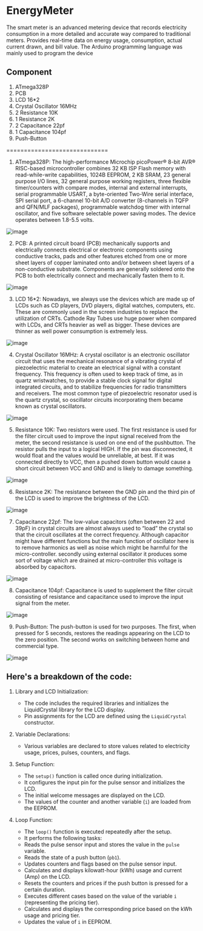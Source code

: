 # EnergyMeter
The smart meter is an advanced metering device that records electricity consumption in a more detailed and accurate way compared to traditional meters. Provides real-time data on energy usage, consumption, actual current drawn, and bill value. The Arduino programming language was mainly used to program the device

## Component
1.	ATmega328P
2.	PCB
3.	LCD 16*2
4.	Crystal Oscillator 16MHz
5.	2 Resistance 10K
6.	1 Resistance 2K
7.	2 Capacitance 22pf
8.	1 Capacitance 104pf
9.	Push-Button

=============================
 1.	ATmega328P:
The high-performance Microchip picoPower® 8-bit AVR® RISC-based microcontroller combines 32 KB ISP Flash memory with read-while-write capabilities, 1024B EEPROM, 2 KB SRAM, 23 general purpose I/O lines, 32 general purpose working registers, three flexible timer/counters with compare modes, internal and external interrupts, serial programmable USART, a byte-oriented Two-Wire serial interface, SPI serial port, a 6-channel 10-bit A/D converter (8-channels in TQFP and QFN/MLF packages), programmable watchdog timer with internal oscillator, and five software selectable power saving modes. The device operates between 1.8-5.5 volts.

![image](https://github.com/IbraheemAljolani/E-Library/assets/124505345/774b3037-fe5f-42e0-8dfc-86bf932781fb)

 2.	PCB:
A printed circuit board (PCB) mechanically supports and electrically connects electrical or electronic components using conductive tracks, pads and other features etched from one or more sheet layers of copper laminated onto and/or between sheet layers of a non-conductive substrate. Components are generally soldered onto the PCB to both electrically connect and mechanically fasten them to it.

![image](https://github.com/IbraheemAljolani/E-Library/assets/124505345/48d85e82-6e98-4638-928f-5f7dcf080dd1)

 3.	LCD 16*2:
Nowadays, we always use the devices which are made up of LCDs such as CD players, DVD players, digital watches, computers, etc. These are commonly used in the screen industries to replace the utilization of CRTs. Cathode Ray Tubes use huge power when compared with LCDs, and CRTs heavier as well as bigger. These devices are thinner as well power consumption is extremely less.

![image](https://github.com/IbraheemAljolani/E-Library/assets/124505345/9b84ec20-6113-4433-8f82-6c2376c1eeac)

 4.	Crystal Oscillator 16MHz:
A crystal oscillator is an electronic oscillator circuit that uses the mechanical resonance of a vibrating crystal of piezoelectric material to create an electrical signal with a constant frequency. This frequency is often used to keep track of time, as in quartz wristwatches, to provide a stable clock signal for digital integrated circuits, and to stabilize frequencies for radio transmitters and receivers. The most common type of piezoelectric resonator used is the quartz crystal, so oscillator circuits incorporating them became known as crystal oscillators.

![image](https://github.com/IbraheemAljolani/E-Library/assets/124505345/b3a67faf-16c9-47cc-a989-8a3c1c60b77f)

 5.	Resistance 10K:
Two resistors were used. The first resistance is used for the filter circuit used to improve the input signal received from the meter, the second resistance is used on one end of the pushbutton. The resistor pulls the input to a logical HIGH. If the pin was disconnected, it would float and the values would be unreliable, at best. If it was connected directly to VCC, then a pushed down button would cause a short circuit between VCC and GND and is likely to damage something.

![image](https://github.com/IbraheemAljolani/E-Library/assets/124505345/5e21014b-02be-462d-bcf1-f1992a6ae6a4)

 6.	Resistance 2K:
The resistance between the GND pin and the third pin of the LCD is used to improve the brightness of the LCD.

![image](https://github.com/IbraheemAljolani/E-Library/assets/124505345/a493e6ce-c0b0-46ad-b6b8-2913602fdfed)

 7.	Capacitance 22pf:
The low-value capacitors (often between 22 and 39pF) in crystal circuits are almost always used to “load” the crystal so that the circuit oscillates at the correct frequency. Although capacitor might have different functions but the main function of oscillator here is to remove harmonics as well as noise which might be harmful for the micro-controller. secondly using external oscillator it produces some sort of voltage which are drained at micro-controller this voltage is absorbed by capacitors.

![image](https://github.com/IbraheemAljolani/E-Library/assets/124505345/b8eada7b-799e-4d40-8406-c9cc2a78f84b)

 8.	Capacitance 104pf:
Capacitance is used to supplement the filter circuit consisting of resistance and capacitance used to improve the input signal from the meter.

![image](https://github.com/IbraheemAljolani/E-Library/assets/124505345/1279f6f4-8c40-4bf4-aef3-e8f4cd29ead6)

 9.	Push-Button:
The push-button is used for two purposes. The first, when pressed for 5 seconds, restores the readings appearing on the LCD to the zero position. The second works on switching between home and commercial type.

![image](https://github.com/IbraheemAljolani/E-Library/assets/124505345/08c251c9-c25e-4e67-a647-9a5054e28fd6)

## Here's a breakdown of the code:

1. Library and LCD Initialization:
   - The code includes the required libraries and initializes the LiquidCrystal library for the LCD display.
   - Pin assignments for the LCD are defined using the `LiquidCrystal` constructor.

2. Variable Declarations:
   - Various variables are declared to store values related to electricity usage, prices, pulses, counters, and flags.

3. Setup Function:
   - The `setup()` function is called once during initialization.
   - It configures the input pin for the pulse sensor and initializes the LCD.
   - The initial welcome messages are displayed on the LCD.
   - The values of the counter and another variable (`i`) are loaded from the EEPROM.

4. Loop Function:
   - The `loop()` function is executed repeatedly after the setup.
   - It performs the following tasks:
   - Reads the pulse sensor input and stores the value in the `pulse` variable.
   - Reads the state of a push button (`pb1`).
   - Updates counters and flags based on the pulse sensor input.
   - Calculates and displays kilowatt-hour (kWh) usage and current (Amp) on the LCD.
   - Resets the counters and prices if the push button is pressed for a certain duration.
   - Executes different cases based on the value of the variable `i` (representing the pricing tier).
   - Calculates and displays the corresponding price based on the kWh usage and pricing tier.
   - Updates the value of `i` in EEPROM.
